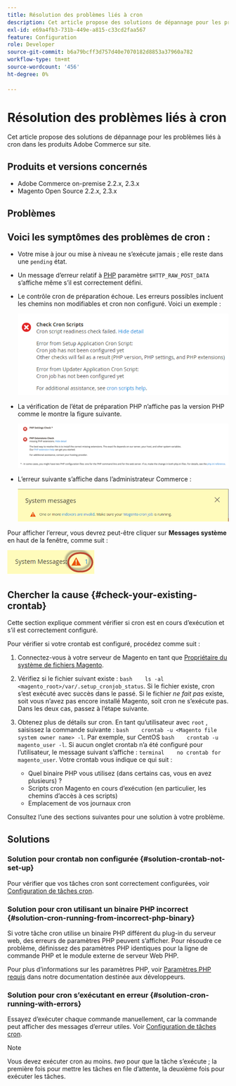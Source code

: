 ```yaml
---
title: Résolution des problèmes liés à cron
description: Cet article propose des solutions de dépannage pour les problèmes liés à cron dans les produits Adobe Commerce sur site.
exl-id: e69a4fb3-731b-449e-a815-c33cd2faa567
feature: Configuration
role: Developer
source-git-commit: b6a79bcff3d757d40e7070182d8853a37960a782
workflow-type: tm+mt
source-wordcount: '456'
ht-degree: 0%

---
```


# Résolution des problèmes liés à cron

Cet article propose des solutions de dépannage pour les problèmes liés à cron dans les produits Adobe Commerce sur site.

## Produits et versions concernés

* Adobe Commerce on-premise 2.2.x, 2.3.x
* Magento Open Source 2.2.x, 2.3.x

## Problèmes

## Voici les symptômes des problèmes de cron :

* Votre mise à jour ou mise à niveau ne s’exécute jamais ; elle reste dans une `pending` état.
* Un message d’erreur relatif à [PHP](https://glossary.magento.com/php) paramètre `$HTTP_RAW_POST_DATA` s’affiche même s’il est correctement défini.
* Le contrôle cron de préparation échoue. Les erreurs possibles incluent les chemins non modifiables et cron non configuré. Voici un exemple :

  ![upgr-tshot-no-cron2.png](assets/upgr-tshoot-no-cron2.png)

* La vérification de l’état de préparation PHP n’affiche pas la version PHP comme le montre la figure suivante.

  ![Screen_Shot_2019-08-29_at_1.36.08_PM.png](assets/Screen_Shot_2019-08-29_at_1.36.08_PM.png)

* L’erreur suivante s’affiche dans l’administrateur Commerce :

  ![compman-cron-not-running.png](assets/compman-cron-not-running.png)

Pour afficher l’erreur, vous devrez peut-être cliquer sur **Messages système** en haut de la fenêtre, comme suit :

![compman_sys-messages.png](assets/compman_sys-messages.png)

## Chercher la cause {#check-your-existing-crontab}

Cette section explique comment vérifier si cron est en cours d’exécution et s’il est correctement configuré.

Pour vérifier si votre crontab est configuré, procédez comme suit :

1. Connectez-vous à votre serveur de Magento en tant que [Propriétaire du système de fichiers Magento](https://devdocs.magento.com/guides/v2.3/install-gde/prereq/file-sys-perms-over.html).
1. Vérifiez si le fichier suivant existe :    `bash    ls -al <magento_root>/var/.setup_cronjob_status`. Si le fichier existe, cron s’est exécuté avec succès dans le passé. Si le fichier *ne fait pas* existe, soit vous n’avez pas encore installé Magento, soit cron ne s’exécute pas. Dans les deux cas, passez à l’étape suivante.
1. Obtenez plus de détails sur cron. En tant qu’utilisateur avec `root` , saisissez la commande suivante :    `bash    crontab -u <Magento file system owner name> -l`. Par exemple, sur CentOS `bash    crontab -u magento_user -l`.  Si aucun onglet crontab n’a été configuré pour l’utilisateur, le message suivant s’affiche :    `terminal    no crontab for magento_user`. Votre crontab vous indique ce qui suit :

   * Quel binaire PHP vous utilisez (dans certains cas, vous en avez plusieurs) ?
   * Scripts cron Magento en cours d’exécution (en particulier, les chemins d’accès à ces scripts)
   * Emplacement de vos journaux cron

Consultez l’une des sections suivantes pour une solution à votre problème.

## Solutions

### Solution pour crontab non configurée {#solution-crontab-not-set-up}

Pour vérifier que vos tâches cron sont correctement configurées, voir [Configuration de tâches cron](https://devdocs.magento.com/guides/v2.3/install-gde/install/post-install-config.html#post-install-cron).

### Solution pour cron utilisant un binaire PHP incorrect {#solution-cron-running-from-incorrect-php-binary}

Si votre tâche cron utilise un binaire PHP différent du plug-in du serveur web, des erreurs de paramètres PHP peuvent s’afficher. Pour résoudre ce problème, définissez des paramètres PHP identiques pour la ligne de commande PHP et le module externe de serveur Web PHP.

Pour plus d’informations sur les paramètres PHP, voir [Paramètres PHP requis](https://devdocs.magento.com/guides/v2.3/install-gde/prereq/php-settings.html) dans notre documentation destinée aux développeurs.

### Solution pour cron s’exécutant en erreur {#solution-cron-running-with-errors}

Essayez d’exécuter chaque commande manuellement, car la commande peut afficher des messages d’erreur utiles. Voir [Configuration de tâches cron](https://devdocs.magento.com/guides/v2.3/install-gde/install/post-install-config.html#post-install-cron).

>[!NOTE]
>
>Vous devez exécuter cron au moins. *two* pour que la tâche s’exécute ; la première fois pour mettre les tâches en file d’attente, la deuxième fois pour exécuter les tâches.
